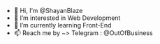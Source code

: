 - 👋 Hi, I’m @ShayanBlaze
- 👀 I’m interested in Web Development
- 🌱 I’m currently learning Front-End
- 📫 Reach me by ~> Telegram : @OutOfBusiness

<!---
ShayanBlaze/ShayanBlaze is a ✨ special ✨ repository because its `README.md` (this file) appears on your GitHub profile.
You can click the Preview link to take a look at your changes.
--->
